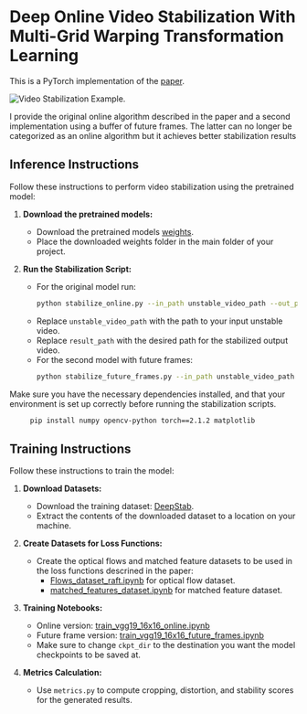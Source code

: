 # Deep Online Video Stabilization With Multi-Grid Warping Transformation Learning

This is a PyTorch implementation of the [paper](https://cg.cs.tsinghua.edu.cn/papers/TIP-2019-VideoStab.pdf).

![Video Stabilization Example](https://github.com/btxviny/Deep-Motion-Blind-Video-Stabilization/blob/main/result.gif).

I provide the original online algorithm described in the paper and a second implementation using a buffer of future frames. The latter can no longer be categorized as an online algorithm but it achieves better stabilization results

## Inference Instructions

Follow these instructions to perform video stabilization using the pretrained model:

1. **Download the pretrained models:**
   - Download the pretrained models [weights](https://drive.google.com/drive/folders/1K8HfenNEr_0Joi6RdX4SfKVnCg-GjhvW?usp=drive_link).
   - Place the downloaded weights folder in the main folder of your project.

2. **Run the Stabilization Script:**
   - For the original model run:
     ```bash
     python stabilize_online.py --in_path unstable_video_path --out_path result_path
     ```
   - Replace `unstable_video_path` with the path to your input unstable video.
   - Replace `result_path` with the desired path for the stabilized output video.
   - For the second model with future frames:
     ```bash
     python stabilize_future_frames.py --in_path unstable_video_path --out_path result_path
     ```

Make sure you have the necessary dependencies installed, and that your environment is set up correctly before running the stabilization scripts.
```bash
     pip install numpy opencv-python torch==2.1.2 matplotlib
```



## Training Instructions

Follow these instructions to train the model:

1. **Download Datasets:**
   - Download the training dataset: [DeepStab](https://cg.cs.tsinghua.edu.cn/people/~miao/stabnet/data.zip).
   - Extract the contents of the downloaded dataset to a location on your machine.

2. **Create Datasets for Loss Functions:**
   - Create the optical flows and matched feature datasets to be used in the loss functions descrined in the paper:
     - [Flows_dataset_raft.ipynb](https://github.com/btxviny/StabNet/blob/main/Flows_dataset_raft.ipynb) for optical flow dataset.
     - [matched_features_dataset.ipynb](https://github.com/btxviny/StabNet/blob/main/matched_features_dataset.ipynb) for matched feature dataset.

3. **Training Notebooks:**
   - Online version: [train_vgg19_16x16_online.ipynb](https://github.com/btxviny/StabNet/blob/main/train_vgg19_16x16_online.ipynb)
   - Future frame version: [train_vgg19_16x16_future_frames.ipynb](https://github.com/btxviny/StabNet/edit/main/train_vgg19_16x16_future_frames.ipynb)
   - Make sure to change `ckpt_dir` to the destination you want the model checkpoints to be saved at.

4. **Metrics Calculation:**
   - Use `metrics.py` to compute cropping, distortion, and stability scores for the generated results.
